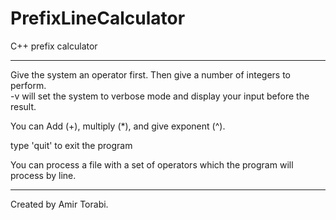# PrefixLineCalculator
C++ prefix calculator 
*********************************************************************************************
 Give the system an operator first. Then give a number of integers to perform.             
 -v will set the system to verbose mode and display your input before the result.          
             
 You can Add (+), multiply (*), and give exponent (^).                                     
 
 type 'quit' to exit the program                                                           
 
 You can process a file with a set of operators which the program will process by line.    
*********************************************************************************************
Created by Amir Torabi. 
